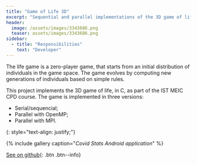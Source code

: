 ```yaml
---
title: "Game of Life 3D"
excerpt: "Sequential and parallel implementations of the 3D game of life in C, using different parallelization techniques."
header:
  image: /assets/images/3343686.png
  teaser: assets/images/3343686.png
sidebar:
  - title: "Responsibilities"
    text: "Developer"
---
```


The life game is a zero-player game, that starts from an initial distribution of individuals in the game
space. The game evolves by computing new generations of individuals based on simple rules.

This project implements the 3D game of life, in C, as part of the IST MEIC CPD course. The game is implemented in three versions:
- Serial/sequencial;
- Parallel with OpenMP;
- Parallel with MPI.

{: style="text-align: justify;"}

{% include gallery caption="<em>Covid Stats Android application</em>" %}

[See on github](https://github.com/MiguelRocha2001/Parallel-3D-Game-of-Life){: .btn .btn--info}